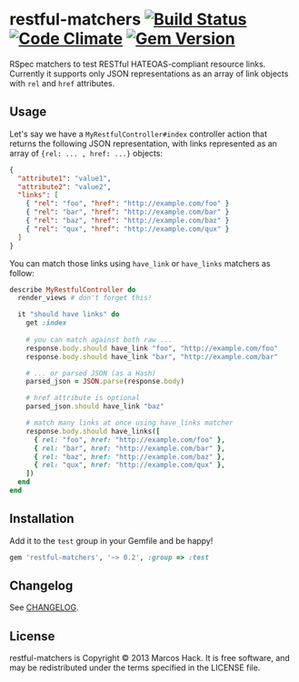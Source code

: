 # restful-matchers [![Build Status](https://travis-ci.org/marcoshack/restful-matchers.png?branch=master)](https://travis-ci.org/marcoshack/restful-matchers) [![Code Climate](https://codeclimate.com/github/marcoshack/restful-matchers.png)](https://codeclimate.com/github/marcoshack/restful-matchers) [![Gem Version](https://badge.fury.io/rb/restful-matchers.png)](http://badge.fury.io/rb/restful-matchers)

RSpec matchers to test RESTful HATEOAS-compliant resource links. Currently it supports only JSON representations as an array of link objects with `rel` and `href` attributes.


## Usage

Let's say we have a `MyRestfulController#index` controller action that returns the following JSON representation, with links represented as an array of `{rel: ... , href: ...}` objects:

```json
{
  "attribute1": "value1",
  "attribute2": "value2",
  "links": [
    { "rel": "foo", "href": "http://example.com/foo" }
    { "rel": "bar", "href": "http://example.com/bar" }
    { "rel": "baz", "href": "http://example.com/baz" }
    { "rel": "qux", "href": "http://example.com/qux" }
  ]
}
```

You can match those links using `have_link` or `have_links` matchers as follow:

```ruby
describe MyRestfulController do
  render_views # don't forget this!

  it "should have links" do
    get :index
    
    # you can match against both raw ...
    response.body.should have_link "foo", "http://example.com/foo"
    response.body.should have_link "bar", "http://example.com/bar"

    # ... or parsed JSON (as a Hash)
    parsed_json = JSON.parse(response.body)

    # href attribute is optional
    parsed_json.should have_link "baz"

    # match many links at once using have_links matcher
    response.body.should have_links([
      { rel: "foo", href: "http://example.com/foo" },
      { rel: "bar", href: "http://example.com/bar" },
      { rel: "baz", href: "http://example.com/baz" },
      { rel: "qux", href: "http://example.com/qux" },
    ])
  end
end
```

## Installation

Add it to the `test` group in your Gemfile and be happy!

```ruby
gem 'restful-matchers', '~> 0.2', :group => :test
```

## Changelog

See [CHANGELOG](https://github.com/marcoshack/restful-matchers/blob/master/CHANGELOG.md).

## License

restful-matchers is Copyright © 2013 Marcos Hack. It is free software, and may be redistributed under the terms specified in the LICENSE file.
